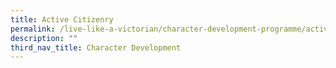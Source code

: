 ```yaml
---
title: Active Citizenry
permalink: /live-like-a-victorian/character-development-programme/active-citizenry/
description: ""
third_nav_title: Character Development
---
```


